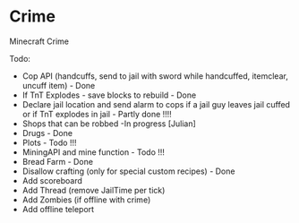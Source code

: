 # Crime
Minecraft Crime

Todo:
- Cop API (handcuffs, send to jail with sword while handcuffed, itemclear, uncuff item) - Done
- If TnT Explodes - save blocks to rebuild - Done
- Declare jail location and send alarm to cops if a jail guy leaves jail cuffed or if TnT explodes in jail - Partly done !!!!
- Shops that can be robbed -In progress [Julian]
- Drugs - Done
- Plots - Todo !!!
- MiningAPI and mine function - Todo !!!
- Bread Farm - Done
- Disallow crafting (only for special custom recipes) - Done
- Add scoreboard
- Add Thread (remove JailTime per tick)
- Add Zombies (if offline with crime)
- Add offline teleport